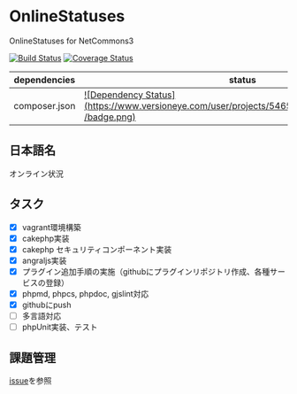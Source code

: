 OnlineStatuses
==============

OnlineStatuses for NetCommons3

[![Build Status](https://api.travis-ci.org/NetCommons3/OnlineStatuses.png?branch=master)](https://travis-ci.org/NetCommons3/OnlineStatuses)
[![Coverage Status](https://coveralls.io/repos/NetCommons3/OnlineStatuses/badge.png?branch=master)](https://coveralls.io/r/NetCommons3/OnlineStatuses?branch=master)

| dependencies | status |
| ------------ | ------ |
| composer.json | [![Dependency Status](https://www.versioneye.com/user/projects/5465cd3a4de5ef4825000053 /badge.png)](https://www.versioneye.com/user/projects/5465cd3a4de5ef4825000053) |

## 日本語名

オンライン状況

## タスク

- [x] vagrant環境構築
- [x] cakephp実装
- [x] cakephp セキュリティコンポーネント実装
- [x] angraljs実装
- [x] プラグイン追加手順の実施（githubにプラグインリポジトリ作成、各種サービスの登録）
- [x] phpmd, phpcs, phpdoc, gjslint対応
- [x] githubにpush
- [ ] 多言語対応
- [ ] phpUnit実装、テスト

## 課題管理

[issue](https://github.com/NetCommons3/OnlineStatuses/issues)を参照

